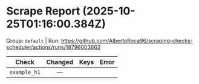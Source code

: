 # Scrape Report (2025-10-25T01:16:00.384Z)

Group: `default`  |  Run: https://github.com/AlbertoRoca96/scraping-checks-scheduler/actions/runs/18796003662

| Check | Changed | Keys | Error |
|---|:---:|:--|:--|
| `example_h1` | — |  |  |
